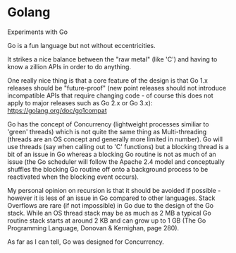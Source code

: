 # Golang
Experiments with Go

Go is a fun language but not without eccentricities.

It strikes a nice balance between the "raw metal" (like 'C') and having to know a zillion APIs in order to do anything.

One really nice thing is that a core feature of the design is that Go 1.x releases should be "future-proof" (new point
releases should not introduce incompatible APIs that require changing code - of course this does not apply to major
releases such as Go 2.x or Go 3.x): https://golang.org/doc/go1compat

Go has the concept of Concurrency (lightweight processes similiar to 'green' threads) which is not quite the same thing
as Multi-threading (threads are an OS concept and generally more limited in number). Go will use threads (say when
calling out to 'C' functions) but a blocking thread is a bit of an issue in Go whereas a blocking Go routine is not as
much of an issue (the Go scheduler will follow the Apache 2.4 model and conceptually shuffles the blocking Go routine
off onto a background process to be reactivated when the blocking event occurs).

My personal opinion on recursion is that it should be avoided if possible - however it is less of an issue in Go compared
to other languages. Stack Overflows are rare (if not impossible) in Go due to the design of the Go stack. While an OS
thread stack may be as much as 2 MB a typical Go routine stack starts at around 2 KB and can grow up to 1 GB (The Go
Programming Language, Donovan & Kernighan, page 280).

As far as I can tell, Go was designed for Concurrency.
